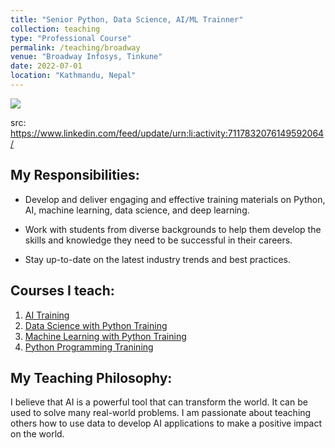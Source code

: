 ```yaml
---
title: "Senior Python, Data Science, AI/ML Trainner"
collection: teaching
type: "Professional Course"
permalink: /teaching/broadway
venue: "Broadway Infosys, Tinkune"
date: 2022-07-01
location: "Kathmandu, Nepal"
---
```



<img src="https://media.licdn.com/dms/image/D5622AQF3OD1WsSIGCg/feedshare-shrink_2048_1536/0/1697023409039?e=1717632000&v=beta&t=ZeTyC9D7hAKDj9Gz8xSrw9J47TnecIfneVLGXdkEd4Q">

src: https://www.linkedin.com/feed/update/urn:li:activity:7117832076149592064/

## My Responsibilities:
* Develop and deliver engaging and effective training materials on Python, AI, machine learning, data science, and deep learning.

* Work with students from diverse backgrounds to help them develop the skills and knowledge they need to be successful in their careers.

* Stay up-to-date on the latest industry trends and best practices.

## Courses I teach:
1. [AI Training](https://broadwayinfosys.com/artificial-intelligence-ai-training)
2. [Data Science with Python Training](https://broadwayinfosys.com/python/data-science-with-python-training-in-nepal)
3. [Machine Learning with Python Training](https://broadwayinfosys.com/machine-learning-with-python-training)
4. [Python Programming Tranining](https://broadwayinfosys.com/python/python-programming)

## My Teaching Philosophy:
I believe that AI is a powerful tool that can transform the world. It can be used to solve many real-world problems. I am passionate about teaching others how to use data to develop AI applications to make a positive impact on the world.

